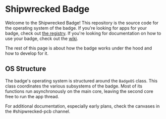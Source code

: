 # Shipwrecked Badge
Welcome to the Shipwrecked Badge! This repository is the source code for the operating system of the badge. If you're looking for apps for your badge, check out [the registry](https://need-to-do-this.example.com). If you're looking for documentation on how to use your badge, check out the [wiki](https://need-to-do-this.example.com).

The rest of this page is about how the badge works under the hood and how to develop for it.

## OS Structure
The badge's operating system is structured around the `BadgeOS` class. This class coordinates the various subsystems of the badge. Most of its functions run asynchronously on the main core, leaving the second core free to run the app thread.

For additional documentation, especially early plans, check the canvases in the #shipwrecked-pcb channel.